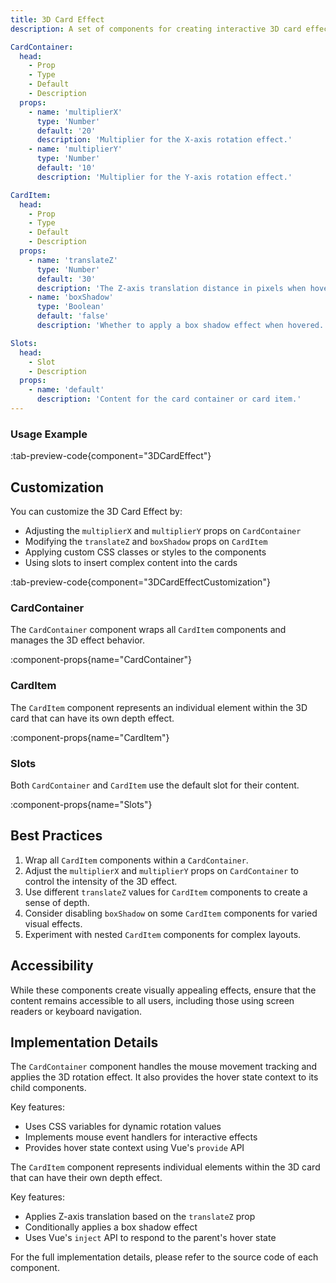 ```yaml
---
title: 3D Card Effect
description: A set of components for creating interactive 3D card effects with hover animations.

CardContainer:
  head:
    - Prop
    - Type
    - Default
    - Description
  props:
    - name: 'multiplierX'
      type: 'Number'
      default: '20'
      description: 'Multiplier for the X-axis rotation effect.'
    - name: 'multiplierY'
      type: 'Number'
      default: '10'
      description: 'Multiplier for the Y-axis rotation effect.'

CardItem:
  head:
    - Prop
    - Type
    - Default
    - Description
  props:
    - name: 'translateZ'
      type: 'Number'
      default: '30'
      description: 'The Z-axis translation distance in pixels when hovered.'
    - name: 'boxShadow'
      type: 'Boolean'
      default: 'false'
      description: 'Whether to apply a box shadow effect when hovered.'

Slots:
  head:
    - Slot
    - Description
  props:
    - name: 'default'
      description: 'Content for the card container or card item.'
---
```


### Usage Example

:tab-preview-code{component="3DCardEffect"}

## Customization

You can customize the 3D Card Effect by:

- Adjusting the `multiplierX` and `multiplierY` props on `CardContainer`
- Modifying the `translateZ` and `boxShadow` props on `CardItem`
- Applying custom CSS classes or styles to the components
- Using slots to insert complex content into the cards

:tab-preview-code{component="3DCardEffectCustomization"}

### CardContainer

The `CardContainer` component wraps all `CardItem` components and manages the 3D effect behavior.

:component-props{name="CardContainer"}

### CardItem

The `CardItem` component represents an individual element within the 3D card that can have its own depth effect.

:component-props{name="CardItem"}

### Slots

Both `CardContainer` and `CardItem` use the default slot for their content.

:component-props{name="Slots"}

## Best Practices

1. Wrap all `CardItem` components within a `CardContainer`.
2. Adjust the `multiplierX` and `multiplierY` props on `CardContainer` to control the intensity of the 3D effect.
3. Use different `translateZ` values for `CardItem` components to create a sense of depth.
4. Consider disabling `boxShadow` on some `CardItem` components for varied visual effects.
5. Experiment with nested `CardItem` components for complex layouts.

## Accessibility

While these components create visually appealing effects, ensure that the content remains accessible to all users, including those using screen readers or keyboard navigation.

## Implementation Details

The `CardContainer` component handles the mouse movement tracking and applies the 3D rotation effect. It also provides the hover state context to its child components.

Key features:

- Uses CSS variables for dynamic rotation values
- Implements mouse event handlers for interactive effects
- Provides hover state context using Vue's `provide` API

The `CardItem` component represents individual elements within the 3D card that can have their own depth effect.

Key features:

- Applies Z-axis translation based on the `translateZ` prop
- Conditionally applies a box shadow effect
- Uses Vue's `inject` API to respond to the parent's hover state

For the full implementation details, please refer to the source code of each component.
